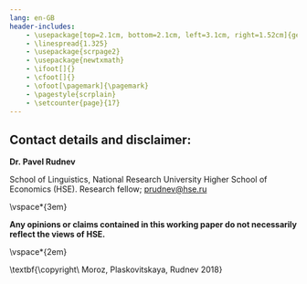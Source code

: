 ```yaml
---
lang: en-GB
header-includes: 
	- \usepackage[top=2.1cm, bottom=2.1cm, left=3.1cm, right=1.52cm]{geometry}
	- \linespread{1.325}
	- \usepackage{scrpage2}
	- \usepackage{newtxmath}
	- \ifoot[]{}
	- \cfoot[]{}
	- \ofoot[\pagemark]{\pagemark}
	- \pagestyle{scrplain}
	- \setcounter{page}{17}
---
```


## Contact details and disclaimer: ##

**Dr. Pavel Rudnev**

School of Linguistics, National Research University Higher School of Economics (HSE). Research fellow; <prudnev@hse.ru>

\vspace*{3em}

**Any opinions or claims contained in this working paper do not necessarily reflect the views of HSE.**

\vspace*{2em}

\textbf{\copyright\ Moroz, Plaskovitskaya, Rudnev 2018}
